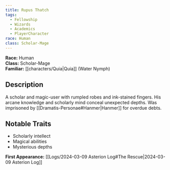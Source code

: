 ```yaml
---
title: Rupus Thatch
tags:
  - Fellowship
  - Wizards
  - Academics
  - PlayerCharacter
race: Human
class: Scholar-Mage
---
```


**Race:** Human  
**Class:** Scholar-Mage  
**Familiar:** [[characters/Quia|Quia]] (Water Nymph)

## Description
A scholar and magic-user with rumpled robes and ink-stained fingers. His arcane knowledge and scholarly mind conceal unexpected depths. Was imprisoned by [[Dramatis-Personae#Hanmer|Hanmer]] for overdue debts.

## Notable Traits
- Scholarly intellect
- Magical abilities
- Mysterious depths

**First Appearance:** [[Logs/2024-03-09 Asterion Log#The Rescue|2024-03-09 Asterion Log]]
